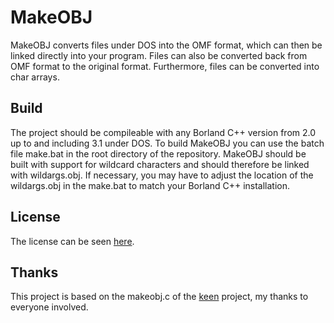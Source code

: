 # MakeOBJ
MakeOBJ converts files under DOS into the OMF format, which can then be linked directly into your program.
Files can also be converted back from OMF format to the original format.
Furthermore, files can be converted into char arrays.

## Build
The project should be compileable with any Borland C++ version from 2.0 up to and including 3.1 under DOS.
To build MakeOBJ you can use the batch file make.bat in the root directory of the repository. 
MakeOBJ should be built with support for wildcard characters and should therefore be linked with wildargs.obj. 
If necessary, you may have to adjust the location of the wildargs.obj in the make.bat to match your Borland C++ installation.

## License
The license can be seen [here](https://github.com/skynettx/makeobj/blob/master/LICENSE).

## Thanks
This project is based on the makeobj.c of the [keen](https://github.com/keendreams/keen) project, my thanks to everyone involved.










